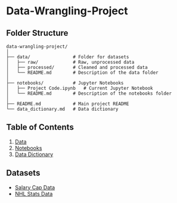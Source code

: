 # Data-Wrangling-Project

## Folder Structure
```
data-wrangling-project/
│
├── data/                # Folder for datasets
│   ├── raw/             # Raw, unprocessed data
│   ├── processed/       # Cleaned and processed data
│   └── README.md        # Description of the data folder
│
├── notebooks/           # Jupyter Notebooks
│   ├── Project Code.ipynb   # Current Jupyter Notebook
│   └── README.md        # Description of the notebooks folder
│
├── README.md            # Main project README
└── data_dictionary.md   # Data dictionary
```


## Table of Contents
1. [Data](Data/README.md)
2. [Notebooks](Notebook/README.md)
3. [Data Dictionary](Data_Dictionary)

## Datasets
- [Salary Cap Data](https://www.spotrac.com/nhl/cap)
- [NHL Stats Data](https://www.nhl.com/stats/teams?aggregate=0&reportType=season&seasonFrom=20112012&seasonTo=20232024&gameType=2&sort=a_seasonId&page=0&pageSize=50)
